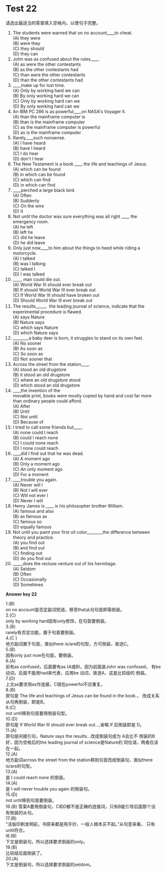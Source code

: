 # Test 22

请选出最适当的答案填入空格内，以使句子完整。  
>  
1. The students were warned that on no account____to cheat.  
(A) they were  
(B) were they  
(C) they should  
(D) they can
6. John was as confused about the rules____.  
(A) as were the other contestants  
(B) as the other contestants had  
(C) than were the other contestants  
(D) than the other contestants had  
2. ____make up for lost time.  
(A) Only by working hard we can  
(B) By only working hard we can  
(C) Only by working hard can we  
(D) By only working hard can we  
7. An IBM PC 286 is as powerful____on NASA's Voyager II.  
(A) than the mainframe computer is  
(B) than is the mainframe computer  
(C) as the mainframe computer is powerful  
(D) as is the mainframe computer  
3. Rarely____such nonsense.  
(A) I have heard  
(B) have I heard  
(C) I do hear  
(D) don't I hear  
8. The New Testament is a book ____ the life and teachings of Jesus.  
(A) which can be found  
(B) in which can be found  
(C) which can find  
(D) in which can find  
4. ____perched a large black bird.  
(A) Often  
(B) Suddenly  
(C) On the wire  
(D) It  
9. Not until the doctor was sure everything was all right ____ the emergency room.  
(A) he left  
(B) left he  
(C) did he leave  
(D) he did leave  
5. Only just now____to him about the things to heed while riding a motorcycle.  
(A) I talked  
(B) was I talking  
(C) talked I  
(D) I was talked  
10. ____, man could die out.  
(A) World War III should ever break out  
(B) If should World War III ever break out  
(C) If World War III should have broken out  
(D) Should World War III ever break out  
11. The results,____，the leading journal of science, indicate that the experimental procedure is flawed.  
(A) says Nature  
(B) Nature says  
(C) which says Nature  
(D) which Nature says  
16. ________a baby deer is born, it struggles to stand on its own feet.  
(A) No sooner  
(B) As soon as  
(C) So soon as  
(D) Not sooner that  
12. Across the street from the station____.  
(A) stood an old drugstore  
(B) it stood an old drugstore  
(C) where an old drugstore stood  
(D) which stood an old drugstore  
17. ____the invention of the  
movable print, books were mostly copied by hand and cost far more than ordinary people could afford.  
(A) After  
(B) Until  
(C) Not until  
(D) Because of  
13. I tried to call some friends but____.  
(A) none could I reach  
(B) could I reach none  
(C) I could none reach  
(D) I none could reach  
18. ____did I find out that he was dead.  
(A) A moment ago  
(B) Only a moment ago  
(C) An only moment ago  
(D) For a moment  
14. ____trouble you again.  
(A) Never will I  
(B) Not I will ever  
(C) Will not ever I  
(D) Never I will  
19. Henry James is ____ is his philosopher brother William.  
(A) famous and also  
(B) as famous as  
(C) famous so  
(D) equally famous  
15. Not until you paint your first oil color________the difference between theory and practice.  
(A) you find out  
(B) and find out  
(C) finding out  
(D) do you find out  
20. _____does the recluse venture
out of his hermitage.  
(A) Seldom  
(B) Often  
(C) Occasionally  
(D) Sometimes  

**Answer key 22**
>  
1.(B)    
on no account是否定副词短语，移至that从句句首即需倒装。  
2.(C)  
only by working hard因有only修饰，在句首要倒装。  
3.(B)  
rarely有否定功能，置于句首要倒装。  
4.(C )  
地方副词置于句首，类似there is/are的句型，方可倒装，故选C。  
5.(B)  
因有only just now在句首，要倒装。  
6.(A)  
前有as confused，后面要有as (A或B)。因为前面是John was confosed，
有be动词，后面不能用had来代表，应用be 动词，故选A，这是比较级的
倒装。  
7.(D)  
上文as要求用as作连接，C错在powerfol不应重复。  
8.(B)  
原句是 The life and teachings of Jesus can be found in the book.，
改成关系从句再倒装，即是B。  
9.(C)  
not until移到句首要用倒装句型。  
10.(D)  
原句是 If World War Ⅲ should ever break out...,省略 If 后倒装即是
D。  
11.(A)  
原句是间接引句，Nature says the results…改成倒装句成为 A会比不
倒装的B好，因为空格后的the leading journal of science是Nature的
同位语，两者应该在一起。    
12.(A)    
地方副词across the street from the station移到句首而成倒装句，类似there is/are的句型。  
13.(A)    
是 I could reach none 的倒装。  
14.(A)  
是 I will never trouble you again 的倒装句。  
15.(D)  
not until移到句首要倒装。  
16.(B)
答案A要用倒装句，C和D都不是正确的连接词，只有B能引导后面那个没
有倒装的从句。  
17.(B)  
“活版印刷发明前，书原来都是用手抄，一般人根本买不起。”从句意来看，
只有until符合。  
I8.(B)  
下文是倒装句，所以选择要求倒装的only。  
19.(B)  
比较级后面倒装了。  
20.(A)  
下文是倒装句，所以选择要求倒装的seldom。  
